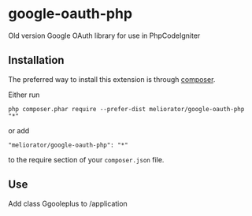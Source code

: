 # google-oauth-php
Old version Google OAuth library for use in PhpCodeIgniter

Installation
------------

The preferred way to install this extension is through [composer](http://getcomposer.org/download/).

Either run

```
php composer.phar require --prefer-dist meliorator/google-oauth-php "*"
```

or add

```
"meliorator/google-oauth-php": "*"
```

to the require section of your `composer.json` file. 

Use
--------
Add class Ggooleplus to /application
